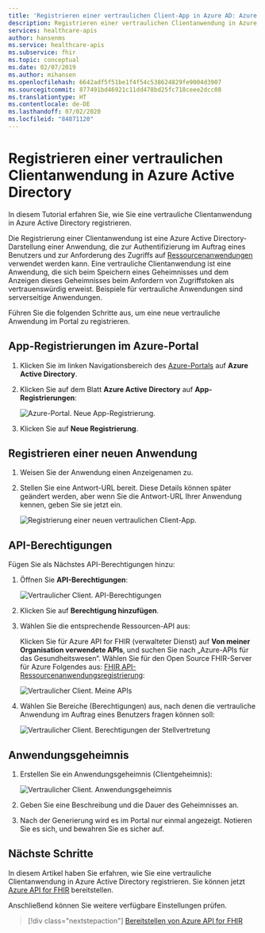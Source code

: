 ```yaml
---
title: 'Registrieren einer vertraulichen Client-App in Azure AD: Azure API for FHIR'
description: Registrieren einer vertraulichen Clientanwendung in Azure Active Directory, die sich im Namen eines Benutzers authentifiziert und den Zugriff auf Ressourcenanwendungen anfordert
services: healthcare-apis
author: hansenms
ms.service: healthcare-apis
ms.subservice: fhir
ms.topic: conceptual
ms.date: 02/07/2019
ms.author: mihansen
ms.openlocfilehash: 6642adf5f51be1f4f54c538624829fe9004d3907
ms.sourcegitcommit: 877491bd46921c11dd478bd25fc718ceee2dcc08
ms.translationtype: HT
ms.contentlocale: de-DE
ms.lasthandoff: 07/02/2020
ms.locfileid: "84871120"
---
```

# <a name="register-a-confidential-client-application-in-azure-active-directory"></a>Registrieren einer vertraulichen Clientanwendung in Azure Active Directory

In diesem Tutorial erfahren Sie, wie Sie eine vertrauliche Clientanwendung in Azure Active Directory registrieren. 

Die Registrierung einer Clientanwendung ist eine Azure Active Directory-Darstellung einer Anwendung, die zur Authentifizierung im Auftrag eines Benutzers und zur Anforderung des Zugriffs auf [Ressourcenanwendungen](register-resource-azure-ad-client-app.md) verwendet werden kann. Eine vertrauliche Clientanwendung ist eine Anwendung, die sich beim Speichern eines Geheimnisses und dem Anzeigen dieses Geheimnisses beim Anfordern von Zugriffstoken als vertrauenswürdig erweist. Beispiele für vertrauliche Anwendungen sind serverseitige Anwendungen.

Führen Sie die folgenden Schritte aus, um eine neue vertrauliche Anwendung im Portal zu registrieren.

## <a name="app-registrations-in-azure-portal"></a>App-Registrierungen im Azure-Portal

1. Klicken Sie im linken Navigationsbereich des [Azure-Portals](https://portal.azure.com) auf **Azure Active Directory**.

2. Klicken Sie auf dem Blatt **Azure Active Directory** auf **App-Registrierungen**:

    ![Azure-Portal. Neue App-Registrierung.](media/how-to-aad/portal-aad-new-app-registration.png)

3. Klicken Sie auf **Neue Registrierung**.

## <a name="register-a-new-application"></a>Registrieren einer neuen Anwendung

1. Weisen Sie der Anwendung einen Anzeigenamen zu.

2. Stellen Sie eine Antwort-URL bereit. Diese Details können später geändert werden, aber wenn Sie die Antwort-URL Ihrer Anwendung kennen, geben Sie sie jetzt ein.

    ![Registrierung einer neuen vertraulichen Client-App.](media/how-to-aad/portal-aad-register-new-app-registration-CONF-CLIENT.png)

## <a name="api-permissions"></a>API-Berechtigungen

Fügen Sie als Nächstes API-Berechtigungen hinzu:

1. Öffnen Sie **API-Berechtigungen**:

    ![Vertraulicher Client. API-Berechtigungen](media/how-to-aad/portal-aad-register-new-app-registration-CONF-CLIENT-API-Permissions.png)

2. Klicken Sie auf **Berechtigung hinzufügen**.

3. Wählen Sie die entsprechende Ressourcen-API aus:

    Klicken Sie für Azure API for FHIR (verwalteter Dienst) auf **Von meiner Organisation verwendete APIs**, und suchen Sie nach „Azure-APIs für das Gesundheitswesen“. Wählen Sie für den Open Source FHIR-Server für Azure Folgendes aus: [FHIR API-Ressourcenanwendungsregistrierung](register-resource-azure-ad-client-app.md):

    ![Vertraulicher Client. Meine APIs](media/how-to-aad/portal-aad-register-new-app-registration-CONF-CLIENT-API-MyApis.png)

4. Wählen Sie Bereiche (Berechtigungen) aus, nach denen die vertrauliche Anwendung im Auftrag eines Benutzers fragen können soll:

    ![Vertraulicher Client. Berechtigungen der Stellvertretung](media/how-to-aad/portal-aad-register-new-app-registration-CONF-CLIENT-API-DelegatedPermissions.png)

## <a name="application-secret"></a>Anwendungsgeheimnis

1. Erstellen Sie ein Anwendungsgeheimnis (Clientgeheimnis):

    ![Vertraulicher Client. Anwendungsgeheimnis](media/how-to-aad/portal-aad-register-new-app-registration-CONF-CLIENT-SECRET.png)

2. Geben Sie eine Beschreibung und die Dauer des Geheimnisses an.

3. Nach der Generierung wird es im Portal nur einmal angezeigt. Notieren Sie es sich, und bewahren Sie es sicher auf.

## <a name="next-steps"></a>Nächste Schritte

In diesem Artikel haben Sie erfahren, wie Sie eine vertrauliche Clientanwendung in Azure Active Directory registrieren. Sie können jetzt [Azure API for FHIR](fhir-paas-powershell-quickstart.md) bereitstellen.

Anschließend können Sie weitere verfügbare Einstellungen prüfen.
 
>[!div class="nextstepaction"]
>[Bereitstellen von Azure API for FHIR](fhir-paas-powershell-quickstart.md)